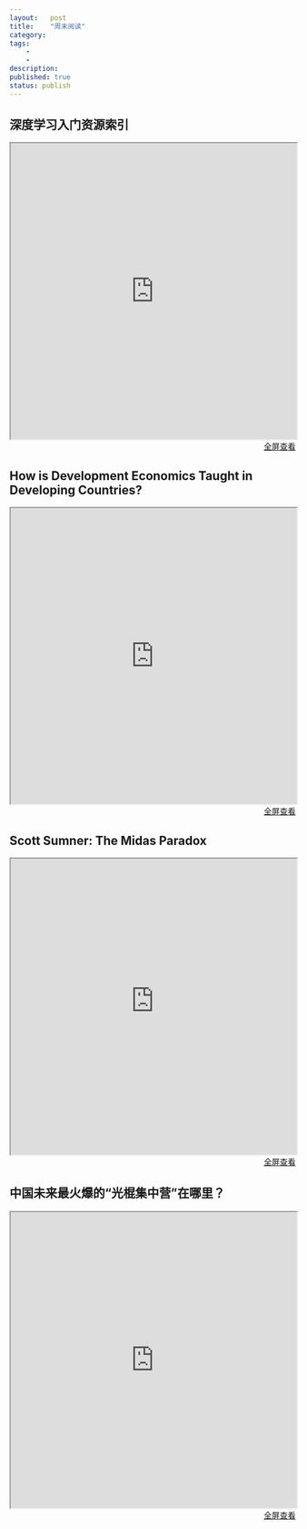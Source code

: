 ```yaml
---
layout:   post
title:    "周末阅读"
category:  
tags:     
    -  
    -   
description: 
published: true
status: publish
---
```

 
## 深度学习入门资源索引
 
<iframe src="http://xccds1977.blogspot.com/2015/11/blog-post.html" style="width:100%; height:520px;">
</iframe>
 
<p style="margin-top: 0px; text-align:right;">
<a target="_blank" 
href="http://xccds1977.blogspot.com/2015/11/blog-post.html">
  全屏查看
</a>
</p>
 
 
 
## How is Development Economics Taught in Developing Countries?
 
<iframe src="http://blogs.worldbank.org/impactevaluations/how-development-economics-taught-developing-countries-what-we-learned-looking-more-200-courses" style="width:100%; height:520px;">
</iframe>
 
<p style="margin-top: 0px; text-align:right;">
<a target="_blank" 
href="http://blogs.worldbank.org/impactevaluations/how-development-economics-taught-developing-countries-what-we-learned-looking-more-200-courses">
  全屏查看
</a>
</p>
 
## Scott Sumner: The Midas Paradox
 
<iframe src="http://www.themoneyillusion.com/?p=31312&utm_source=feedburner&utm_medium=feed&utm_campaign=Feed%3A+Themoneyillusion+%28TheMoneyIllusion%29" style="width:100%; height:520px;">
</iframe>
 
<p style="margin-top: 0px; text-align:right;">
<a target="_blank" 
href="http://www.themoneyillusion.com/?p=31312&utm_source=feedburner&utm_medium=feed&utm_campaign=Feed%3A+Themoneyillusion+%28TheMoneyIllusion%29">
  全屏查看
</a>
</p>
 
## 中国未来最火爆的“光棍集中营”在哪里？
 
<iframe src="http://mp.weixin.qq.com/s?__biz=MjM5NTA0OTU4MA==&mid=401126458&idx=5&sn=97cbba9a01960a4d5660a20a7a723d7d&scene=1&srcid=1121jUfTT307KmS43zzaMQ8S&from=groupmessage&isappinstalled=0#wechat_redirect" style="width:100%; height:520px;">
</iframe>
 
<p style="margin-top: 0px; text-align:right;">
<a target="_blank" 
href="http://mp.weixin.qq.com/s?__biz=MjM5NTA0OTU4MA==&mid=401126458&idx=5&sn=97cbba9a01960a4d5660a20a7a723d7d&scene=1&srcid=1121jUfTT307KmS43zzaMQ8S&from=groupmessage&isappinstalled=0#wechat_redirect">
  全屏查看
</a>
</p>
 
 
